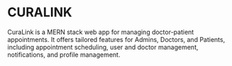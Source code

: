 # CURALINK
CuraLink is a MERN stack web app for managing doctor-patient appointments. It offers tailored features for Admins, Doctors, and Patients, including appointment scheduling, user and doctor management, notifications, and profile management.
